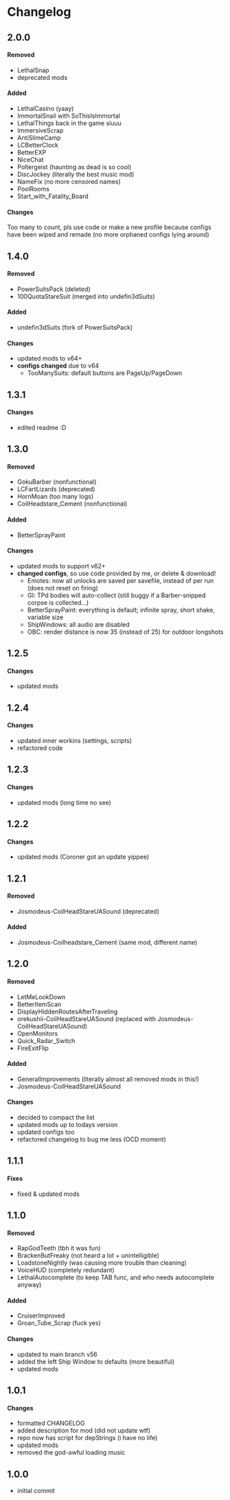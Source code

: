 # Changelog

## 2.0.0

#### Removed

- LethalSnap
- deprecated mods

#### Added

- LethalCasino (yaay)
- ImmortalSnail with SoThisIsImmortal
- LethalThings back in the game siuuu
- ImmersiveScrap
- AntiSlimeCamp
- LCBetterClock
- BetterEXP
- NiceChat
- Poltergeist (haunting as dead is so cool)
- DiscJockey (literally the best music mod)
- NameFix (no more censored names)
- PoolRooms
- Start_with_Fatality_Board

#### Changes

Too many to count, pls use code or make a new profile because configs have been wiped and remade (no more orphaned configs lying around)

## 1.4.0

#### Removed

- PowerSuitsPack (deleted)
- 100QuotaStareSuit (merged into undefin3dSuits)

#### Added

- undefin3dSuits (fork of PowerSuitsPack)

#### Changes

- updated mods to v64+
- **configs changed** due to v64
  - TooManySuits: default buttons are PageUp/PageDown

## 1.3.1

#### Changes

- edited readme :D

## 1.3.0

#### Removed

- GokuBarber (nonfunctional)
- LCFartLizards (deprecated)
- HornMoan (too many logs)
- CoilHeadstare_Cement (nonfunctional)

#### Added

- BetterSprayPaint

#### Changes

- updated mods to support v62+
- **changed configs**, so use code provided by me, or delete & download!
  - Emotes: now all unlocks are saved per savefile, instead of per run (does not reset on firing)
  - GI: TPd bodies will auto-collect (still buggy if a Barber-snipped corpse is collected...)
  - BetterSprayPaint: everything is default; infinite spray, short shake, variable size
  - ShipWindows: all audio are disabled
  - OBC: render distance is now 35 (instead of 25) for outdoor longshots

## 1.2.5

#### Changes

- updated mods

## 1.2.4

#### Changes

- updated inner workins (settings, scripts)
- refactored code

## 1.2.3

#### Changes

- updated mods (long time no see)

## 1.2.2

#### Changes

- updated mods (Coroner got an update yippee)

## 1.2.1

#### Removed

- Josmodeus-CoilHeadStareUASound (deprecated)

#### Added

- Josmodeus-Coilheadstare_Cement (same mod, different name)

## 1.2.0

#### Removed

- LetMeLookDown
- BetterItemScan
- DisplayHiddenRoutesAfterTraveling
- orekushii-CoilHeadStareUASound (replaced with Josmodeus-CoilHeadStareUASound)
- OpenMonitors
- Quick_Radar_Switch
- FireExitFlip

#### Added

- GeneralImprovements (literally almost all removed mods in this!)
- Josmodeus-CoilHeadStareUASound

#### Changes

- decided to compact the list
- updated mods up to todays version
- updated configs too
- refactored changelog to bug me less (OCD moment)

## 1.1.1

#### Fixes

- fixed & updated mods

## 1.1.0

#### Removed

- RapGodTeeth (tbh it was fun)
- BrackenButFreaky (not heard a lot + unintelligible)
- LoadstoneNightly (was causing more trouble than cleaning)
- VoiceHUD (completely redundant)
- LethalAutocomplete (to keep TAB func, and who needs autocomplete anyway)

#### Added

- CruiserImproved
- Groan_Tube_Scrap (fuck yes)

#### Changes

- updated to main branch v56
- added the left Ship Window to defaults (more beautiful)
- updated mods

## 1.0.1

#### Changes

- formatted CHANGELOG
- added description for mod (did not update wtf)
- repo now has script for depStrings (i have no life)
- updated mods
- removed the god-awful loading music

## 1.0.0

- initial commit
